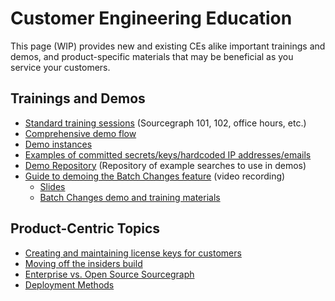 # Customer Engineering Education

This page (WIP) provides new and existing CEs alike important trainings and demos, and product-specific materials that may be beneficial as you service your customers.

## Trainings and Demos

- [Standard training sessions](https://docs.google.com/document/d/1nFePrSIcIakMmjOEY01vNc6VRe7WiJ0iOWygeZlbpYw/edit) (Sourcegraph 101, 102, office hours, etc.)
- [Comprehensive demo flow](https://docs.google.com/document/d/1q903Yl-vkOqkQ4e3JRiw-u8x8aJ50iTezllzcj_MJWc/edit)
- [Demo instances](../tools/demo_instances.md)
- [Examples of committed secrets/keys/hardcoded IP addresses/emails](https://github.com/sourcegraph-testing/ce-code-smells/)
- [Demo Repository](https://docs.google.com/document/d/1BVq3GPMVZih9NKa4UyVAQcsyThi4ye6m4CCQuwZAb80/edit?usp=sharing) (Repository of example searches to use in demos)
- [Guide to demoing the Batch Changes feature](https://drive.google.com/drive/folders/18Sa_NpsVRvVV8MIvuXyoDEinpEf8fbGn) (video recording)
  - [Slides](https://docs.google.com/presentation/d/1niZBMhHKWJT1-n_ExSbYIRD51vcubrWwQm-Tc5EZo8s/edit#slide=id.g7d2aea8729_0_0)
  - [Batch Changes demo and training materials](https://docs.google.com/document/d/1xQxhdGaudydOn5nBGIG91F6Z4VR4NwBfuKFvgbmCjJo/edit?usp=drive_web&ouid=107037782400977645523)

## Product-Centric Topics

- [Creating and maintaining license keys for customers](../process/license_keys.md)
- [Moving off the insiders build](../process/leaving-insiders-build.md)
- [Enterprise vs. Open Source Sourcegraph](../onboarding/enterprise-vs-oss.md)
- [Deployment Methods](deployment-methods.md)
